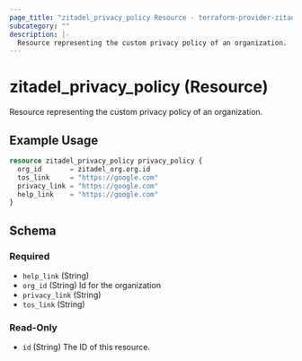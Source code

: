 ```yaml
---
page_title: "zitadel_privacy_policy Resource - terraform-provider-zitadel"
subcategory: ""
description: |-
  Resource representing the custom privacy policy of an organization.
---
```


# zitadel_privacy_policy (Resource)

Resource representing the custom privacy policy of an organization.

## Example Usage

```terraform
resource zitadel_privacy_policy privacy_policy {
  org_id       = zitadel_org.org.id
  tos_link     = "https://google.com"
  privacy_link = "https://google.com"
  help_link    = "https://google.com"
}
```

<!-- schema generated by tfplugindocs -->
## Schema

### Required

- `help_link` (String)
- `org_id` (String) Id for the organization
- `privacy_link` (String)
- `tos_link` (String)

### Read-Only

- `id` (String) The ID of this resource.